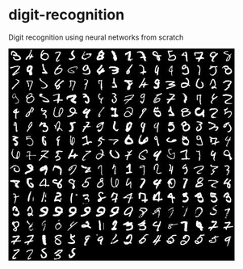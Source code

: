 # digit-recognition
Digit recognition using neural networks from scratch

![Imagen](results/misclassified.jpg)
